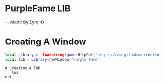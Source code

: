 # PurpleFame LIB
-- Made By Zyro :D:

# Creating A Window
```lua
local Library =  loadstring(game:HttpGet('https://raw.githubusercontent.com/YungPloits/PurpleFameLIB/main/uicode'))()
local lib = Library:newWindow("Purple Fame")


```

```
# Creating A Tab
```lua
ert
```
